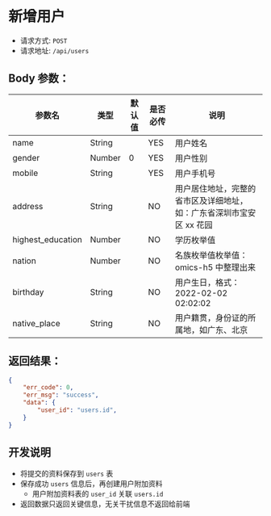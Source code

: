 # 新增用户

- 请求方式: `POST`
- 请求地址: `/api/users`

## Body 参数：

| 参数名 | 类型 | 默认值 | 是否必传 | 说明 |
| --- | --- | --- | --- | --- |
| name | String |  | YES | 用户姓名 |
| gender | Number | 0 | YES | 用户性别 |
| mobile | String |  | YES | 用户手机号 |
| address | String |  | NO | 用户居住地址，完整的省市区及详细地址，如：广东省深圳市宝安区 xx 花园 |
| highest_education | Number |  | NO | <a class="q">学历枚举值</a> |
| nation | Number |  | NO | <a class="q">名族枚举值枚举值：omics-h5 中整理出来</a> |
| birthday | String |  | NO | 用户生日，格式：2022-02-02 02:02:02 |
| native_place | String |  | NO | 用户籍贯，身份证的所属地，如广东、北京 |


## 返回结果：

```json
{
    "err_code": 0,
    "err_msg": "success",
    "data": {
        "user_id": "users.id",
    }
}
```


## 开发说明

- 将提交的资料保存到 `users` 表
- 保存成功 `users` 信息后，再创建用户附加资料
    - 用户附加资料表的 `user_id` 关联 `users.id`
- 返回数据只返回关键信息，无关干扰信息不返回给前端


[用户]: ../database/patient/patients.md
